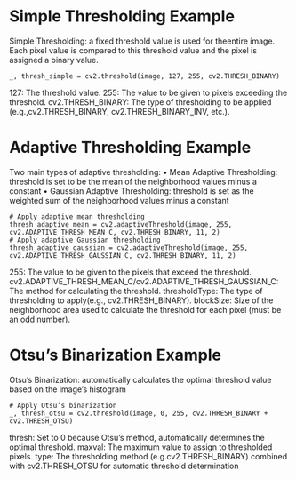 # Simple Thresholding Example
Simple Thresholding: a fixed threshold value is used for theentire image. Each pixel value is compared to this threshold value and the pixel is assigned a binary value.
```
_, thresh_simple = cv2.threshold(image, 127, 255, cv2.THRESH_BINARY)
```
127: The threshold value.
255: The value to be given to pixels exceeding the threshold.
cv2.THRESH_BINARY: The type of thresholding to be applied (e.g.,cv2.THRESH_BINARY, cv2.THRESH_BINARY_INV, etc.).

# Adaptive Thresholding Example
Two main types of adaptive thresholding:
• Mean Adaptive Thresholding: threshold is set to be the mean of the neighborhood values minus a constant
• Gaussian Adaptive Thresholding: threshold is set as the weighted sum of the neighborhood values minus a constant
```
# Apply adaptive mean thresholding
thresh_adaptive_mean = cv2.adaptiveThreshold(image, 255, cv2.ADAPTIVE_THRESH_MEAN_C, cv2.THRESH_BINARY, 11, 2)
# Apply adaptive Gaussian thresholding
thresh_adaptive_gaussian = cv2.adaptiveThreshold(image, 255, cv2.ADAPTIVE_THRESH_GAUSSIAN_C, cv2.THRESH_BINARY, 11, 2)
```
255: The value to be given to the pixels that exceed the threshold.
cv2.ADAPTIVE_THRESH_MEAN_C/cv2.ADAPTIVE_THRESH_GAUSSIAN_C: The method for calculating the threshold.
thresholdType: The type of thresholding to apply(e.g., cv2.THRESH_BINARY).
blockSize: Size of the neighborhood area used to calculate the threshold for each pixel (must be an odd number).

# Otsu’s Binarization Example
Otsu’s Binarization: automatically calculates the optimal threshold value based on the image’s histogram
```
# Apply Otsu’s binarization
_, thresh_otsu = cv2.threshold(image, 0, 255, cv2.THRESH_BINARY + cv2.THRESH_OTSU)
```
thresh: Set to 0 because Otsu’s method, automatically determines the optimal threshold.
maxval: The maximum value to assign to thresholded pixels.
type: The thresholding method (e.g.cv2.THRESH_BINARY) combined with cv2.THRESH_OTSU for automatic threshold determination
